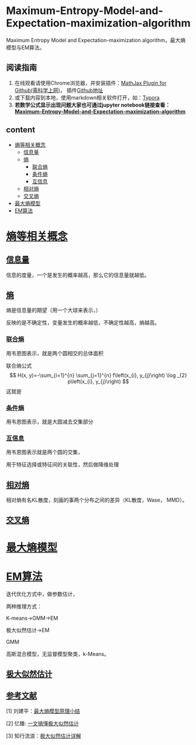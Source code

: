 # Maximum-Entropy-Model-and-Expectation-maximization-algorithm
Maximum Entropy Model and Expectation-maximization algorithm，最大熵模型与EM算法。

## 阅读指南

1. 在线观看请使用Chrome浏览器，并安装插件：[MathJax Plugin for Github(需科学上网)](https://chrome.google.com/webstore/detail/mathjax-plugin-for-github/ioemnmodlmafdkllaclgeombjnmnbima)， 插件[Github地址](https://github.com/orsharir/github-mathjax)
2. 或下载内容到本地，使用markdown相关软件打开，如：[Typora](https://typora.io/)
3. **若数学公式显示出现问题大家也可通过jupyter notebook链接查看：[Maximum-Entropy-Model-and-Expectation-maximization-algorithm](https://nbviewer.jupyter.org/github/Knowledge-Precipitation-Tribe/Maximum-Entropy-Model-and-Expectation-maximization-algorithm/blob/master/jupyter%20notebook/Maximum-Entropy-Model-and-Expectation-maximization-algorithm.ipynb)**

## content

- <a href = "#熵等相关概念">熵等相关概念</a>
  - <a href = "#信息量">信息量</a>
  - <a href = "#熵">熵</a>
    - <a href = "#联合熵">联合熵</a>
    - <a href = "#条件熵">条件熵</a>
    - <a href = "#互信息">互信息</a>
  - <a href = "#相对熵">相对熵</a>
  - <a href = "#交叉熵">交叉熵</a>
- <a href = "#最大熵模型">最大熵模型</a>
- <a href = "#EM算法">EM算法</a>



# [熵等相关概念](#content)

## [信息量](#content)

信息的度量，一个是发生的概率越高，那么它的信息量就越低。

## [熵](#content)

熵是信息量的期望（用一个大球来表示，）

反映的是不确定性，变量发生的概率越低，不确定性越高，熵越高。

### [联合熵](#content)

用韦恩图表示，就是两个圆相交的总体面积

联合熵公式
$$
H(x, y)=-\sum_{i=1}^{n} \sum_{j=1}^{n} f\left(x_{i}, y_{j}\right) \log _{2} p\left(x_{i}, y_{j}\right)
$$
这就是

### [条件熵](#content)

用韦恩图表示，就是大圆减去交集部分

### [互信息](#content)

用韦恩图表示就是两个圆的交集，

用于特征选择或特征间的关联性，然后做降维处理

## [相对熵](#content)

相对熵有名KL散度，刻画的事两个分布之间的差异（KL散度，Wase， MMD）。

## [交叉熵](#content)



# [最大熵模型](#content)



# [EM算法](#content)

迭代优化方式中，做参数估计，

两种推理方式：

K-means->GMM->EM

极大似然估计->EM

GMM

高斯混合模型，无监督模型聚类，k-Means。



## [极大似然估计](#content)



## [参考文献](#content)

[1] 刘建平：[最大熵模型原理小结](https://www.cnblogs.com/pinard/p/6093948.html)

[2] 忆臻: [一文搞懂极大似然估计](https://zhuanlan.zhihu.com/p/26614750)

[3] 知行流浪：[极大似然估计详解](https://blog.csdn.net/zengxiantao1994/article/details/72787849)

